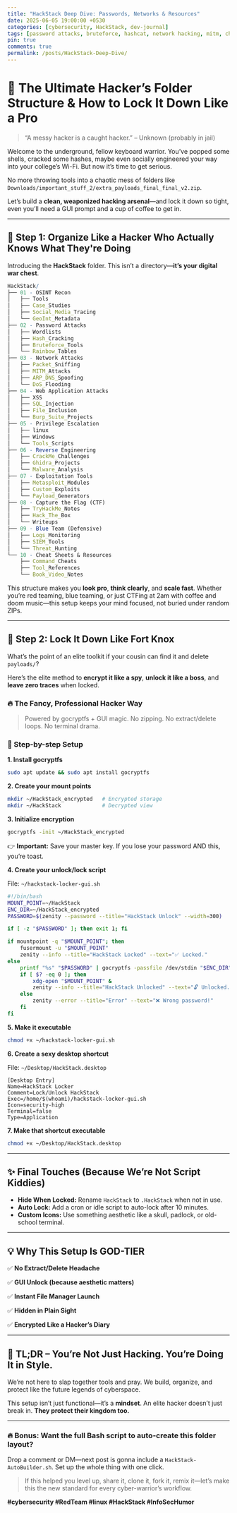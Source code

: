 ```yaml
---
title: "HackStack Deep Dive: Passwords, Networks & Resources"
date: 2025-06-05 19:00:00 +0530
categories: [cybersecurity, HackStack, dev-journal]
tags: [password attacks, bruteforce, hashcat, network hacking, mitm, cheat sheets, linux, osint, tools]
pin: true
comments: true
permalink: /posts/HackStack-Deep-Dive/
---
```


# 🧠 The Ultimate Hacker’s Folder Structure & How to Lock It Down Like a Pro

> “A messy hacker is a caught hacker.” – Unknown (probably in jail)
> 

Welcome to the underground, fellow keyboard warrior. You’ve popped some shells, cracked some hashes, maybe even socially engineered your way into your college’s Wi-Fi. But now it’s time to get serious.

No more throwing tools into a chaotic mess of folders like `Downloads/important_stuff_2/extra_payloads_final_final_v2.zip`.

Let’s build a **clean, weaponized hacking arsenal**—and lock it down so tight, even you’ll need a GUI prompt and a cup of coffee to get in.

---

## 🧩 Step 1: Organize Like a Hacker Who Actually Knows What They're Doing

Introducing the **HackStack** folder. This isn’t a directory—**it’s your digital war chest**.

```mathematica
HackStack/
├── 01 - OSINT Recon
│   ├── Tools
│   ├── Case_Studies
│   ├── Social_Media_Tracing
│   └── GeoInt_Metadata
├── 02 - Password Attacks
│   ├── Wordlists
│   ├── Hash_Cracking
│   ├── Bruteforce_Tools
│   └── Rainbow_Tables
├── 03 - Network Attacks
│   ├── Packet_Sniffing
│   ├── MITM_Attacks
│   ├── ARP_DNS_Spoofing
│   └── DoS_Flooding
├── 04 - Web Application Attacks
│   ├── XSS
│   ├── SQL_Injection
│   ├── File_Inclusion
│   └── Burp_Suite_Projects
├── 05 - Privilege Escalation
│   ├── linux
│   ├── Windows
│   └── Tools_Scripts
├── 06 - Reverse Engineering
│   ├── CrackMe_Challenges
│   ├── Ghidra_Projects
│   └── Malware_Analysis
├── 07 - Exploitation Tools
│   ├── Metasploit_Modules
│   ├── Custom_Exploits
│   └── Payload_Generators
├── 08 - Capture the Flag (CTF)
│   ├── TryHackMe_Notes
│   ├── Hack_The_Box
│   └── Writeups
├── 09 - Blue Team (Defensive)
│   ├── Logs_Monitoring
│   ├── SIEM_Tools
│   └── Threat_Hunting
└── 10 - Cheat Sheets & Resources
    ├── Command_Cheats
    ├── Tool_References
    └── Book_Video_Notes
```

This structure makes you **look pro**, **think clearly**, and **scale fast**. Whether you’re red teaming, blue teaming, or just CTFing at 2am with coffee and doom music—this setup keeps your mind focused, not buried under random ZIPs.

---

## 🔐 Step 2: Lock It Down Like Fort Knox

What’s the point of an elite toolkit if your cousin can find it and delete `payloads/`?

Here’s the elite method to **encrypt it like a spy**, **unlock it like a boss**, and **leave zero traces** when locked.

### 🔥 The Fancy, Professional Hacker Way

> Powered by gocryptfs + GUI magic. No zipping. No extract/delete loops. No terminal drama.
> 

### 🧙 Step-by-step Setup

**1. Install gocryptfs**

```bash
sudo apt update && sudo apt install gocryptfs
```

**2. Create your mount points**

```bash
mkdir ~/HackStack_encrypted   # Encrypted storage
mkdir ~/HackStack             # Decrypted view
```

**3. Initialize encryption**

```bash
gocryptfs -init ~/HackStack_encrypted
```

👉 **Important:** Save your master key. If you lose your password AND this, you’re toast.

**4. Create your unlock/lock script**

File: `~/hackstack-locker-gui.sh`

```bash
#!/bin/bash
MOUNT_POINT=~/HackStack
ENC_DIR=~/HackStack_encrypted
PASSWORD=$(zenity --password --title="HackStack Unlock" --width=300)

if [ -z "$PASSWORD" ]; then exit 1; fi

if mountpoint -q "$MOUNT_POINT"; then
    fusermount -u "$MOUNT_POINT"
    zenity --info --title="HackStack Locked" --text="✅ Locked."
else
    printf "%s" "$PASSWORD" | gocryptfs -passfile /dev/stdin "$ENC_DIR" "$MOUNT_POINT"
    if [ $? -eq 0 ]; then
        xdg-open "$MOUNT_POINT" &
        zenity --info --title="HackStack Unlocked" --text="🔓 Unlocked."
    else
        zenity --error --title="Error" --text="❌ Wrong password!"
    fi
fi
```

**5. Make it executable**

```bash
chmod +x ~/hackstack-locker-gui.sh
```

**6. Create a sexy desktop shortcut**

File: `~/Desktop/HackStack.desktop`

```
[Desktop Entry]
Name=HackStack Locker
Comment=Lock/Unlock HackStack
Exec=/home/$(whoami)/hackstack-locker-gui.sh
Icon=security-high
Terminal=false
Type=Application
```

**7. Make that shortcut executable**

```bash
chmod +x ~/Desktop/HackStack.desktop
```

---

## ✨ Final Touches (Because We’re Not Script Kiddies)

- **Hide When Locked:** Rename `HackStack` to `.HackStack` when not in use.
- **Auto Lock:** Add a cron or idle script to auto-lock after 10 minutes.
- **Custom Icons:** Use something aesthetic like a skull, padlock, or old-school terminal.

---

## 💡 Why This Setup Is GOD-TIER

✅ **No Extract/Delete Headache**

✅ **GUI Unlock (because aesthetic matters)**

✅ **Instant File Manager Launch**

✅ **Hidden in Plain Sight**

✅ **Encrypted Like a Hacker’s Diary**

---

## 🚀 TL;DR – You’re Not Just Hacking. You’re Doing It in Style.

We’re not here to slap together tools and pray. We build, organize, and protect like the future legends of cyberspace.

This setup isn’t just functional—it’s a **mindset**. An elite hacker doesn’t just break in. **They protect their kingdom too.**

---

### 🔥 Bonus: Want the full Bash script to auto-create this folder layout?

Drop a comment or DM—next post is gonna include a `HackStack-AutoBuilder.sh`. Set up the whole thing with one click.

> If this helped you level up, share it, clone it, fork it, remix it—let’s make this the new standard for every cyber-warrior’s workflow.
> 

**#cybersecurity #RedTeam #linux #HackStack #InfoSecHumor**
